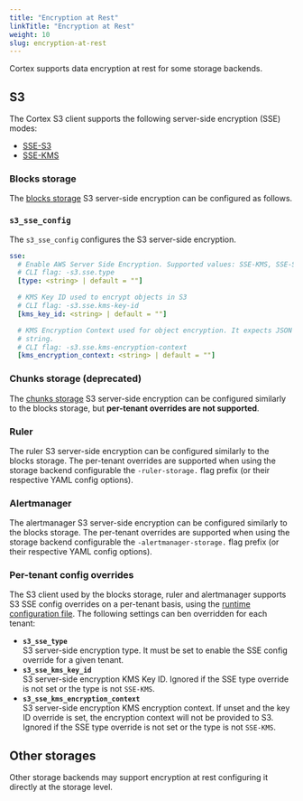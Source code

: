 ```yaml
---
title: "Encryption at Rest"
linkTitle: "Encryption at Rest"
weight: 10
slug: encryption-at-rest
---
```


Cortex supports data encryption at rest for some storage backends.

## S3

The Cortex S3 client supports the following server-side encryption (SSE) modes:

- [SSE-S3](https://docs.aws.amazon.com/AmazonS3/latest/dev/UsingServerSideEncryption.html)
- [SSE-KMS](https://docs.aws.amazon.com/AmazonS3/latest/dev/UsingKMSEncryption.html)

### Blocks storage

The [blocks storage](../blocks-storage/_index.md) S3 server-side encryption can be configured as follows.

### `s3_sse_config`

The `s3_sse_config` configures the S3 server-side encryption.

```yaml
sse:
  # Enable AWS Server Side Encryption. Supported values: SSE-KMS, SSE-S3.
  # CLI flag: -s3.sse.type
  [type: <string> | default = ""]

  # KMS Key ID used to encrypt objects in S3
  # CLI flag: -s3.sse.kms-key-id
  [kms_key_id: <string> | default = ""]

  # KMS Encryption Context used for object encryption. It expects JSON formatted
  # string.
  # CLI flag: -s3.sse.kms-encryption-context
  [kms_encryption_context: <string> | default = ""]
```

### Chunks storage (deprecated)

The [chunks storage](../chunks-storage/_index.md) S3 server-side encryption can be configured similarly to the blocks storage, but **per-tenant overrides are not supported**.

### Ruler

The ruler S3 server-side encryption can be configured similarly to the blocks storage. The per-tenant overrides are supported when using the storage backend configurable the `-ruler-storage.` flag prefix (or their respective YAML config options).

### Alertmanager

The alertmanager S3 server-side encryption can be configured similarly to the blocks storage. The per-tenant overrides are supported when using the storage backend configurable the `-alertmanager-storage.` flag prefix (or their respective YAML config options).

### Per-tenant config overrides

The S3 client used by the blocks storage, ruler and alertmanager supports S3 SSE config overrides on a per-tenant basis, using the [runtime configuration file](../configuration/arguments.md#runtime-configuration-file).
The following settings can ben overridden for each tenant:

- **`s3_sse_type`**<br />
  S3 server-side encryption type. It must be set to enable the SSE config override for a given tenant.
- **`s3_sse_kms_key_id`**<br />
  S3 server-side encryption KMS Key ID. Ignored if the SSE type override is not set or the type is not `SSE-KMS`.
- **`s3_sse_kms_encryption_context`**<br />
  S3 server-side encryption KMS encryption context. If unset and the key ID override is set, the encryption context will not be provided to S3. Ignored if the SSE type override is not set or the type is not `SSE-KMS`.

## Other storages

Other storage backends may support encryption at rest configuring it directly at the storage level.
